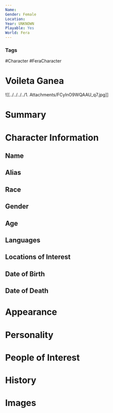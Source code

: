 ```yaml
---
Name: 
Gender: Female
Location: 
Year: UNKNOWN
Playable: Yes
World: Fera
---
```


### Tags
#Character #FeraCharacter 

# Voileta Ganea
![[../../../../1. Attachments/FCylnO9WQAAU_q7.jpg]]

# Summary


# Character Information

## Name

## Alias

## Race

## Gender

## Age

## Languages

## Locations of Interest

## Date of Birth

## Date of Death

# Appearance

# Personality

# People of Interest

# History

# Images
